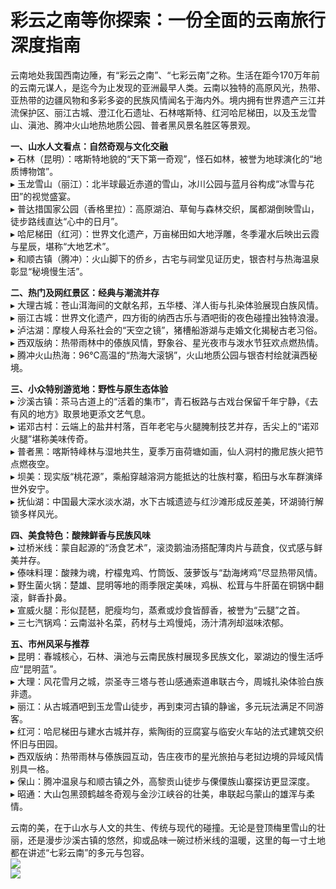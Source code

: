 # 彩云之南等你探索：一份全面的云南旅行深度指南  

云南地处我国西南边陲，有“彩云之南”、“七彩云南”之称。生活在距今170万年前的云南元谋人，是迄今为止发现的亚洲最早人类。云南以独特的高原风光，热带、亚热带的边疆风物和多彩多姿的民族风情闻名于海内外。境内拥有世界遗产三江并流保护区、丽江古城、澄江化石遗址、石林喀斯特、红河哈尼梯田，以及玉龙雪山、滇池、腾冲火山地热地质公园、普者黑风景名胜区等景观。  

**一、山水人文看点：自然奇观与文化交融**  
▸ 石林（昆明）：喀斯特地貌的“天下第一奇观”，怪石如林，被誉为地球演化的“地质博物馆”。  
▸ 玉龙雪山（丽江）：北半球最近赤道的雪山，冰川公园与蓝月谷构成“冰雪与花田”的视觉盛宴。  
▸ 普达措国家公园（香格里拉）：高原湖泊、草甸与森林交织，属都湖倒映雪山，徒步路线直达“心中的日月”。  
▸ 哈尼梯田（红河）：世界文化遗产，万亩梯田如大地浮雕，冬季灌水后映出云霞与星辰，堪称“大地艺术”。  
▸ 和顺古镇（腾冲）：火山脚下的侨乡，古宅与祠堂见证历史，银杏村与热海温泉彰显“秘境慢生活”。  

**二、热门及网红景区：经典与潮流并存**  
▸ 大理古城：苍山洱海间的文献名邦，五华楼、洋人街与扎染体验展现白族风情。  
▸ 丽江古城：世界文化遗产，四方街的纳西古乐与酒吧街的夜色碰撞出独特浪漫。  
▸ 泸沽湖：摩梭人母系社会的“天空之镜”，猪槽船游湖与走婚文化揭秘古老习俗。  
▸ 西双版纳：热带雨林中的傣族风情，野象谷、星光夜市与泼水节狂欢点燃热情。  
▸ 腾冲火山热海：96℃高温的“热海大滚锅”，火山地质公园与银杏村绘就滇西秘境。  

**三、小众特别游览地：野性与原生态体验**  
▸ 沙溪古镇：茶马古道上的“活着的集市”，青石板路与古戏台保留千年宁静，《去有风的地方》取景地更添文艺气息。  
▸ 诺邓古村：云端上的盐井村落，百年老宅与火腿腌制技艺并存，舌尖上的“诺邓火腿”堪称美味传奇。  
▸ 普者黑：喀斯特峰林与湿地共生，夏季万亩荷塘如画，仙人洞村的撒尼族火把节点燃夜空。  
▸ 坝美：现实版“桃花源”，乘船穿越溶洞方能抵达的壮族村寨，稻田与水车群演绎世外安宁。  
▸ 抚仙湖：中国最大深水淡水湖，水下古城遗迹与红沙滩形成反差美，环湖骑行解锁多样风光。  

**四、美食特色：酸辣鲜香与民族风味**  
▸ 过桥米线：蒙自起源的“汤食艺术”，滚烫鹅油汤搭配薄肉片与蔬食，仪式感与鲜美并存。  
▸ 傣味料理：酸辣为魂，柠檬鬼鸡、竹筒饭、菠萝饭与“勐海烤鸡”尽显热带风情。  
▸ 野生菌火锅：楚雄、昆明等地的雨季限定美味，鸡枞、松茸与牛肝菌在铜锅中翻滚，鲜香扑鼻。  
▸ 宣威火腿：形似琵琶，肥瘦均匀，蒸煮或炒食皆醇香，被誉为“云腿”之首。  
▸ 三七汽锅鸡：云南滋补名菜，药材与土鸡慢炖，汤汁清冽却滋味浓郁。  

**五、市州风采与推荐**  
▸ 昆明：春城核心，石林、滇池与云南民族村展现多民族文化，翠湖边的慢生活呼应“昆明蓝”。  
▸ 大理：风花雪月之城，崇圣寺三塔与苍山感通索道串联古今，周城扎染体验白族非遗。  
▸ 丽江：从古城酒吧到玉龙雪山徒步，再到束河古镇的静谧，多元玩法满足不同游客。  
▸ 红河：哈尼梯田与建水古城并存，紫陶街的豆腐宴与临安火车站的法式建筑交织怀旧与田园。  
▸ 西双版纳：热带雨林与傣族园互动，告庄夜市的星光旅拍与老挝边境的异域风情别具一格。  
▸ 保山：腾冲温泉与和顺古镇之外，高黎贡山徒步与傈僳族山寨探访更显深度。  
▸ 昭通：大山包黑颈鹤越冬奇观与金沙江峡谷的壮美，串联起乌蒙山的雄浑与柔情。  

云南的美，在于山水与人文的共生、传统与现代的碰撞。无论是登顶梅里雪山的壮丽，还是漫步沙溪古镇的悠然，抑或品味一碗过桥米线的温暖，这里的每一寸土地都在讲述“七彩云南”的多元与包容。  
![](https://boot-img.xuexi.cn/image/1005/process/b354b56e14b4445688a59d6215c0c654.jpg)  
![](https://s1.imagehub.cc/images/2025/06/25/7e4cfded0203aa3632706071d2f1e26e.jpg)  
